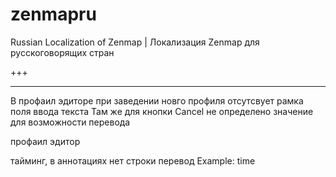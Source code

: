zenmapru
========

Russian Localization of Zenmap | Локализация Zenmap для русскоговорящих стран

+++

-----
В профаил эдиторе при заведении новго профиля отсутсвует рамка поля ввода текста
Там же для кнопки Cancel не определено значение для возможности перевода


профаил эдитор

тайминг, в аннотациях нет строки перевод Example: time